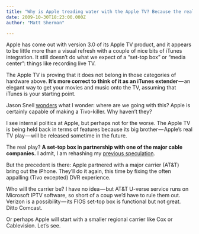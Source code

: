```yaml
---
title: "Why is Apple treading water with the Apple TV? Because the real product is in the works."
date: 2009-10-30T18:23:00.000Z
author: "Matt Sherman"

---
```


Apple has come out with version 3.0 of its Apple TV product, and it appears to be little more than a visual refresh with a couple of nice bits of iTunes integration. It still doesn’t do what we expect of a “set-top box” or “media center”: things like recording live TV.

The Apple TV is proving that it does not belong in those categories of hardware above. **It’s more correct to think of it as an iTunes extender** — an elegant way to get your movies and music onto the TV, assuming that iTunes is your starting point.

Jason Snell [wonders](http://www.macworld.com/article/143580/2009/10/appletv_3_first_look.html) what I wonder: where are we going with this? Apple is certainly capable of making a Tivo-killer. Why haven’t they?

I see internal politics at Apple, but perhaps not for the worse. The Apple TV is being held back in terms of features because its big brother — Apple’s real TV play — will be released sometime in the future.

The real play? **A set-top box in partnership with one of the major cable companies.** I admit, I am rehashing my [previous speculation](/blog/post/When-Apple-aligns-with-a-carrier-act-II.aspx).

But the precedent is there: Apple partnered with a major carrier (AT&amp;T) bring out the iPhone. They’ll do it again, this time by fixing the often appalling (Tivo excepted) DVR experience.

Who will the carrier be? I have no idea — but AT&amp;T U-verse service runs on Microsoft IPTV software, so short of a coup we’d have to rule them out. Verizon is a possibility — its FIOS set-top box is functional but not great. Ditto Comcast.

Or perhaps Apple will start with a smaller regional carrier like Cox or Cablevision. Let’s see.
